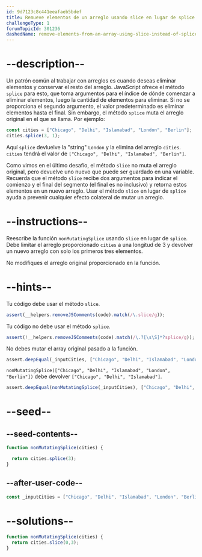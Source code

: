 ```yaml
---
id: 9d7123c8c441eeafaeb5bdef
title: Remueve elementos de un arreglo usando slice en lugar de splice
challengeType: 1
forumTopicId: 301236
dashedName: remove-elements-from-an-array-using-slice-instead-of-splice
---
```


# --description--

Un patrón común al trabajar con arreglos es cuando deseas eliminar elementos y conservar el resto del arreglo. JavaScript ofrece el método `splice` para esto, que toma argumentos para el índice de dónde comenzar a eliminar elementos, luego la cantidad de elementos para eliminar. Si no se proporciona el segundo argumento, el valor predeterminado es eliminar elementos hasta el final. Sin embargo, el método `splice` muta el arreglo original en el que se llama. Por ejemplo:

```js
const cities = ["Chicago", "Delhi", "Islamabad", "London", "Berlin"];
cities.splice(3, 1);
```

Aquí `splice` devluelve la "string" `London` y la elimina del arreglo `cities`. `cities` tendrá el valor de `["Chicago", "Delhi", "Islamabad", "Berlin"]`.

Como vimos en el último desafío, el método `slice` no muta el arreglo original, pero devuelve uno nuevo que puede ser guardado en una variable. Recuerda que el método `slice` recibe dos argumentos para indicar el comienzo y el final del segmento (el final es no inclusivo) y retorna estos elementos en un nuevo arreglo. Usar el método `slice` en lugar de `splice` ayuda a prevenir cualquier efecto colateral de mutar un arreglo.

# --instructions--

Reescribe la función `nonMutatingSplice` usando `slice` en lugar de `splice`. Debe limitar el arreglo proporcionado `cities` a una longitud de 3 y devolver un nuevo arreglo con solo los primeros tres elementos.

No modifiques el arreglo original proporcionado en la función.

# --hints--

Tu código debe usar el método `slice`.

```js
assert(__helpers.removeJSComments(code).match(/\.slice/g));
```

Tu código no debe usar el método `splice`.

```js
assert(!__helpers.removeJSComments(code).match(/\.?[\s\S]*?splice/g));
```

No debes mutar el array original pasado a la función.

```js
assert.deepEqual(_inputCities, ["Chicago", "Delhi", "Islamabad", "London", "Berlin"]);
```

`nonMutatingSplice(["Chicago", "Delhi", "Islamabad", "London", "Berlin"])` debe devolver `["Chicago", "Delhi", "Islamabad"]`.

```js
assert.deepEqual(nonMutatingSplice(_inputCities), ["Chicago", "Delhi", "Islamabad"]);
```

# --seed--

## --seed-contents--

```js
function nonMutatingSplice(cities) {

  return cities.splice(3);
}
```

## --after-user-code--

```js
const _inputCities = ["Chicago", "Delhi", "Islamabad", "London", "Berlin"];
```

# --solutions--

```js
function nonMutatingSplice(cities) {
  return cities.slice(0,3);
}
```
